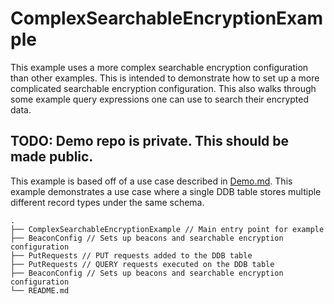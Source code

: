 # ComplexSearchableEncryptionExample

This example uses a more complex searchable encryption configuration than other examples.
This is intended to demonstrate how to set up a more complicated searchable encryption configuration.
This also walks through some example query expressions one can use to search their encrypted data.

## TODO: Demo repo is private. This should be made public.

This example is based off of a use case described in [Demo.md](https://github.com/aws-samples/searchable-encryption-dynamodb-howto/blob/main/BeaconPOC/Demo.md#changes-for-encryption).
This example demonstrates a use case where a single DDB table stores multiple different record types under the same schema.

```
.
├── ComplexSearchableEncryptionExample // Main entry point for example
├── BeaconConfig // Sets up beacons and searchable encryption configuration
├── PutRequests // PUT requests added to the DDB table
├── PutRequests // QUERY requests executed on the DDB table
├── BeaconConfig // Sets up beacons and searchable encryption configuration
└── README.md
```